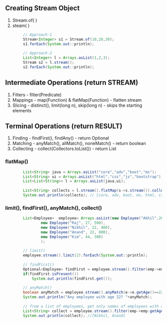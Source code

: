 ## Creating Stream Object
1. Stream.of( )
2. steam( )
```java
		// Approach-1
		Stream<Integer> s1 = Stream.of(10,20,30);
		s1.forEach(System.out::println);
		
		// Approach-2
		List<Integer> l = Arrays.asList(1,2,3);
		Stream s2 = l.stream();
		s2.forEach(System.out::println);
```
## Intermediate Operations (return STREAM)
1. Filters - filter(Predicate)
2. Mappings - map(Function) & flatMap(Function) - flatten stream
3. Slicing - distinct(), limit(long n), skip(long n) - skips the starting elements

## Terminal Operations (return RESULT)
1. Finding - findFirst(), findAny() - return Optional
2. Matching - anyMatch(), allMatch(), noneMatch() - return boolean
3. Collecting - collect(Collectors.toList()) - return List

### flatMap()
```java
		List<String> java = Arrays.asList("core","adv","boot","ms");
		List<String> ui = Arrays.asList("html","css","js","bootstrap");
		List<List<String>> l = Arrays.asList(java,ui);
		
		List<String> collects = l.stream().flatMap(s->s.stream()).collect(Collectors.toList());
		System.out.println(collects); // [core, adv, boot, ms, html, css, js, bootstrap]
```
### limit(), findFirst(), anyMatch(), collect()
```java
		List<Employee>  employee= Arrays.asList(new Employee("Akhil",26,600),
				new Employee("Raj", 27, 500),
				new Employee("Nikhil", 22, 400),
				new Employee("Anand", 22, 800),
				new Employee("Kim", 44, 300)
				);
		
		// limit()
		employee.stream().limit(2).forEach(System.out::println);
		
		// findFirst()
		Optional<Employee> findFirst = employee.stream().filter(emp->emp.getAge()==22).findAny();
		if(findFirst.isPresent())
			System.out.println(findFirst.get());
		
		// anyMatch()
		boolean anyMatch = employee.stream().anyMatch(e->e.getAge()==22);
		System.out.println("Any employee with age 22? "+anyMatch);
		
		// from a list of employees, get only names of employees with age=22
		List<String> collect = employee.stream().filter(emp->emp.getAge()==22).map(emp->emp.getName()).collect(Collectors.toList());
		System.out.println(collect); //[Nikhil, Anand]
```
